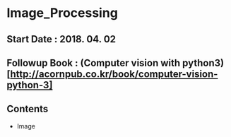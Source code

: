 # Image_Processing
## Start Date : 2018. 04. 02
## Followup Book : (Computer vision with python3)[http://acornpub.co.kr/book/computer-vision-python-3]
## Contents
* Image